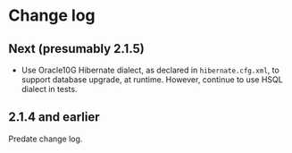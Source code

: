 # Change log

## Next (presumably 2.1.5)

* Use Oracle10G Hibernate dialect, as declared in `hibernate.cfg.xml`,
  to support database upgrade, at runtime.
  However, continue to use HSQL dialect in tests.

## 2.1.4 and earlier

Predate change log.
